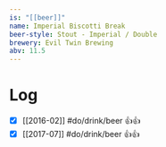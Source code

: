```yaml
---
is: "[[beer]]"
name: Imperial Biscotti Break
beer-style: Stout - Imperial / Double
brewery: Evil Twin Brewing
abv: 11.5
---
```

# Log
- [x] [[2016-02]] #do/drink/beer 👍👍
- [x] [[2017-07]] #do/drink/beer 👍👍
